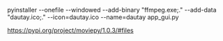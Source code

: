 <!-- build app -->
pyinstaller --onefile --windowed --add-binary "ffmpeg.exe;." --add-data "dautay.ico;." --icon=dautay.ico --name=dautay app_gui.py
<!-- package movie -->
https://pypi.org/project/moviepy/1.0.3/#files